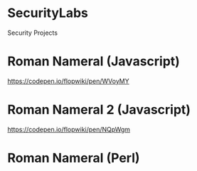 
# SecurityLabs
Security Projects

# Roman Nameral (Javascript)
https://codepen.io/flopwiki/pen/WVoyMY

# Roman Nameral 2 (Javascript)
https://codepen.io/flopwiki/pen/NQpWgm

# Roman Nameral (Perl)
